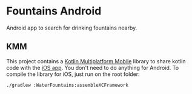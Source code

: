 # Fountains Android

Android app to search for drinking fountains nearby.

## KMM

This project contains a [Kotlin Multiplatform Mobile][kmm] library to share
kotlin code with the [iOS app][ios]. You don't need to do anything for Android.
To compile the library for iOS, just run on the root folder:

```sh
./gradlew :WaterFountains:assembleXCFramework
```

[kmm]: https://kotlinlang.org/lp/mobile/
[ios]: https://github.com/marionauta/fountains-ios
